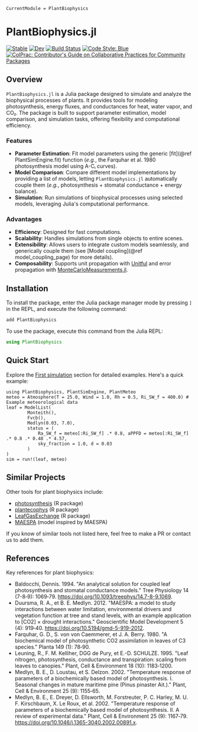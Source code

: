 ```@meta
CurrentModule = PlantBiophysics
```

# PlantBiophysics.jl

[![Stable](https://img.shields.io/badge/docs-stable-blue.svg)](https://VEZY.github.io/PlantBiophysics.jl/stable)
[![Dev](https://img.shields.io/badge/docs-dev-blue.svg)](https://VEZY.github.io/PlantBiophysics.jl/dev)
[![Build Status](https://github.com/VEZY/PlantBiophysics.jl/workflows/CI/badge.svg)](https://github.com/VEZY/PlantBiophysics.jl/actions)
[![Code Style: Blue](https://img.shields.io/badge/code%20style-blue-4495d1.svg)](https://github.com/invenia/BlueStyle)
[![ColPrac: Contributor's Guide on Collaborative Practices for Community Packages](https://img.shields.io/badge/ColPrac-Contributor's%20Guide-blueviolet)](https://github.com/SciML/ColPrac)

## Overview

`PlantBiophysics.jl` is a Julia package designed to simulate and analyze the biophysical processes of plants. It provides tools for modeling photosynthesis, energy fluxes, and conductances for heat, water vapor, and CO₂. The package is built to support parameter estimation, model comparison, and simulation tasks, offering flexibility and computational efficiency.

### Features

- **Parameter Estimation**: Fit model parameters using the generic [fit](@ref PlantSimEngine.fit) function (*e.g.*, the Farquhar et al. 1980 photosynthesis model using A-Cᵢ curves).
- **Model Comparison**: Compare different model implementations by providing a list of models, letting `PlantBiophysics.jl` automatically couple them (*e.g.*, photosynthesis + stomatal conductance + energy balance).
- **Simulation**: Run simulations of biophysical processes using selected models, leveraging Julia's computational performance.

### Advantages

- **Efficiency**: Designed for fast computations.
- **Scalability**: Handles simulations from single objects to entire scenes.
- **Extensibility**: Allows users to integrate custom models seamlessly, and generically couple them (see [Model coupling](@ref model_coupling_page) for more details).
- **Composability**: Supports unit propagation with [Unitful](https://github.com/PainterQubits/Unitful.jl) and error propagation with [MonteCarloMeasurements.jl](https://github.com/baggepinnen/MonteCarloMeasurements.jl).

## Installation

To install the package, enter the Julia package manager mode by pressing `]` in the REPL, and execute the following command:

```julia
add PlantBiophysics
```

To use the package, execute this command from the Julia REPL:

```julia
using PlantBiophysics
```

## Quick Start

Explore the [First simulation](@ref) section for detailed examples. Here's a quick example:

```@example
using PlantBiophysics, PlantSimEngine, PlantMeteo
meteo = Atmosphere(T = 25.0, Wind = 1.0, Rh = 0.5, Ri_SW_f = 400.0) # Example meteorological data
leaf = ModelList(
        Monteith(),
        Fvcb(),
        Medlyn(0.03, 7.0),
        status = (
            Ra_SW_f = meteo[:Ri_SW_f] .* 0.8, aPPFD = meteo[:Ri_SW_f] .* 0.8 .* 0.48 .* 4.57,
            sky_fraction = 1.0, d = 0.03
        )
)
sim = run!(leaf, meteo)
```

## Similar Projects

Other tools for plant biophysics include:

- [photosynthesis](https://github.com/cran/photosynthesis) (R package)
- [plantecophys](https://bitbucket.org/remkoduursma/plantecophys/src/master/) (R package)
- [LeafGasExchange](https://github.com/TESTgroup-BNL/LeafGasExchange) (R package)
- [MAESPA](http://maespa.github.io/) (model inspired by MAESPA)

If you know of similar tools not listed here, feel free to make a PR or contact us to add them.

## References

Key references for plant biophysics:

- Baldocchi, Dennis. 1994. "An analytical solution for coupled leaf photosynthesis and stomatal conductance models." Tree Physiology 14 (7-8‑9): 1069‑79. <https://doi.org/10.1093/treephys/14.7-8-9.1069>.
- Duursma, R. A., et B. E. Medlyn. 2012. "MAESPA: a model to study interactions between water limitation, environmental drivers and vegetation function at tree and stand levels, with an example application to [CO2] × drought interactions." Geoscientific Model Development 5 (4): 919‑40. <https://doi.org/10.5194/gmd-5-919-2012>.
- Farquhar, G. D., S. von von Caemmerer, et J. A. Berry. 1980. "A biochemical model of photosynthetic CO2 assimilation in leaves of C3 species." Planta 149 (1): 78‑90.
- Leuning, R., F. M. Kelliher, DGG de Pury, et E.-D. SCHULZE. 1995. "Leaf nitrogen, photosynthesis, conductance and transpiration: scaling from leaves to canopies." Plant, Cell & Environment 18 (10): 1183‑1200.
- Medlyn, B. E., D. Loustau, et S. Delzon. 2002. "Temperature response of parameters of a biochemically based model of photosynthesis. I. Seasonal changes in mature maritime pine (Pinus pinaster Ait.)." Plant, Cell & Environment 25 (9): 1155‑65.
- Medlyn, B. E., E. Dreyer, D. Ellsworth, M. Forstreuter, P. C. Harley, M. U. F. Kirschbaum, X. Le Roux, et al. 2002. "Temperature response of parameters of a biochemically based model of photosynthesis. II. A review of experimental data." Plant, Cell & Environment 25 (9): 1167‑79. <https://doi.org/10.1046/j.1365-3040.2002.00891.x>.
